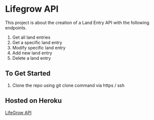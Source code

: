 # Lifegrow API

This project is about the creation of a Land Entry API with the following endpoints.
1. Get all land entries
2. Get a specific land entry
3. Modify specific land entry
4. Add new land entry
5. Delete a land entry

## To Get Started
1. Clone the repo using git clone command via https / ssh

## Hosted on Heroku
[LifeGrow API](https://lifegrow.herokuapp.com)